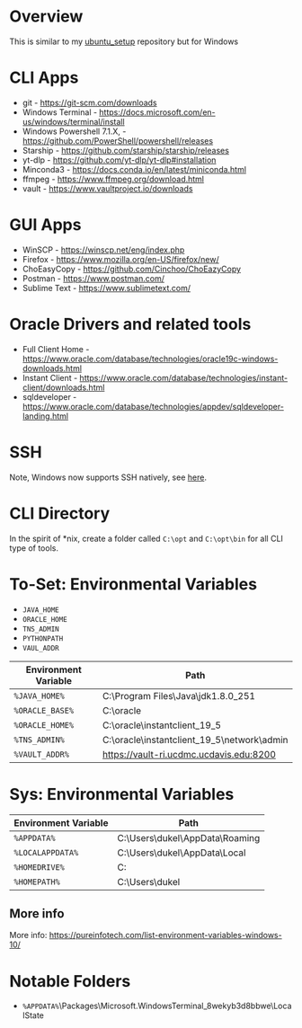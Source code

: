 # Overview
This is similar to my [ubuntu_setup](https://github.com/Duke-LeTran/ubuntu_setup) repository but for Windows

# CLI Apps
* git - https://git-scm.com/downloads
* Windows Terminal - https://docs.microsoft.com/en-us/windows/terminal/install
* Windows Powershell 7.1.X, - https://github.com/PowerShell/powershell/releases
* Starship - https://github.com/starship/starship/releases
* yt-dlp - https://github.com/yt-dlp/yt-dlp#installation
* Minconda3 - https://docs.conda.io/en/latest/miniconda.html
* ffmpeg - https://www.ffmpeg.org/download.html
* vault - https://www.vaultproject.io/downloads

# GUI Apps
* WinSCP - https://winscp.net/eng/index.php
* Firefox - https://www.mozilla.org/en-US/firefox/new/
* ChoEasyCopy - https://github.com/Cinchoo/ChoEazyCopy
* Postman - https://www.postman.com/
* Sublime Text - https://www.sublimetext.com/

# Oracle Drivers and related tools
* Full Client Home - https://www.oracle.com/database/technologies/oracle19c-windows-downloads.html
* Instant Client - https://www.oracle.com/database/technologies/instant-client/downloads.html
* sqldeveloper - https://www.oracle.com/database/technologies/appdev/sqldeveloper-landing.html

# SSH
Note, Windows now supports SSH natively, see [here](https://docs.microsoft.com/en-us/windows-server/administration/openssh/openssh_install_firstuse).

# CLI Directory
In the spirit of \*nix, create a folder called `C:\opt` and `C:\opt\bin` for all
CLI type of tools.

# To-Set: Environmental Variables
* `JAVA_HOME`
* `ORACLE_HOME`
* `TNS_ADMIN`
* `PYTHONPATH`
* `VAUL_ADDR`

| Environment Variable | Path |
|----------------------|------|
| ```%JAVA_HOME%``` | C:\Program Files\Java\jdk1.8.0_251 |
| ```%ORACLE_BASE%``` | C:\oracle |
| ```%ORACLE_HOME%``` | C:\oracle\instantclient_19_5 |
| ```%TNS_ADMIN%``` | C:\oracle\instantclient_19_5\network\admin |
| ```%VAULT_ADDR%``` | https://vault-ri.ucdmc.ucdavis.edu:8200|

# Sys: Environmental Variables

| Environment Variable | Path |
|----------------------|------|
| ```%APPDATA%``` | C:\Users\dukel\AppData\Roaming |
| ```%LOCALAPPDATA%``` | C:\Users\dukel\AppData\Local |
| ```%HOMEDRIVE%``` | C: |
| ```%HOMEPATH%``` | C:\Users\dukel |


## More info
More info: https://pureinfotech.com/list-environment-variables-windows-10/

# Notable Folders

* `%APPDATA%`\Packages\Microsoft.WindowsTerminal_8wekyb3d8bbwe\LocalState